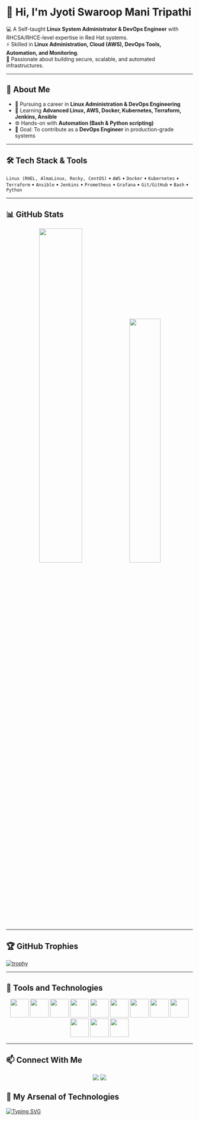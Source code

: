 # 👋 Hi, I'm Jyoti Swaroop Mani Tripathi  

💻 A Self-taught **Linux System Administrator & DevOps Engineer** with RHCSA/RHCE-level expertise in Red Hat systems.  
⚡ Skilled in **Linux Administration, Cloud (AWS), DevOps Tools, Automation, and Monitoring**.  
🚀 Passionate about building secure, scalable, and automated infrastructures.  

---

## 🚀 About Me  
- 🔭 Pursuing a career in **Linux Administration & DevOps Engineering**  
- 🌱 Learning **Advanced Linux, AWS, Docker, Kubernetes, Terraform, Jenkins, Ansible**  
- ⚙️ Hands-on with **Automation (Bash & Python scripting)**  
- 🎯 Goal: To contribute as a **DevOps Engineer** in production-grade systems  

---

## 🛠️ Tech Stack & Tools  

`Linux (RHEL, AlmaLinux, Rocky, CentOS)` • `AWS` • `Docker` • `Kubernetes` • `Terraform` • `Ansible` • `Jenkins` • `Prometheus` • `Grafana` • `Git/GitHub` • `Bash` • `Python`  

---

## 📊 GitHub Stats  

<p align="center">
  <img src="https://github-readme-stats.vercel.app/api?username=jyotiswaroop20&show_icons=true&theme=radical" width="48%"/>
  <img src="https://github-readme-stats.vercel.app/api/top-langs/?username=jyotiswaroop20&layout=compact&theme=radical" width="41%"/>
</p>

---

## 🏆 GitHub Trophies  

[![trophy](https://github-profile-trophy.vercel.app/?username=jyotiswaroop20&theme=radical)](https://github.com/ryo-ma/github-profile-trophy)

---

## 🚀 Tools and Technologies  

<p align="center">
  <img src="https://cdn.jsdelivr.net/gh/devicons/devicon/icons/linux/linux-original.svg" width="50px" />
  <img src="https://cdn.jsdelivr.net/gh/devicons/devicon/icons/bash/bash-original.svg" width="50px" />
  <img src="https://cdn.jsdelivr.net/gh/devicons/devicon/icons/python/python-original.svg" width="50px" />
  <img src="https://cdn.jsdelivr.net/gh/devicons/devicon/icons/docker/docker-original.svg" width="50px" />
  <img src="https://cdn.jsdelivr.net/gh/devicons/devicon/icons/kubernetes/kubernetes-plain.svg" width="50px" />
  <img src="https://cdn.jsdelivr.net/gh/devicons/devicon/icons/ansible/ansible-original.svg" width="50px" />
  <img src="https://cdn.jsdelivr.net/gh/devicons/devicon/icons/terraform/terraform-original.svg" width="50px" />
  <img src="https://cdn.jsdelivr.net/gh/devicons/devicon/icons/jenkins/jenkins-original.svg" width="50px" />
  <img src="https://cdn.jsdelivr.net/gh/devicons/devicon/icons/git/git-original.svg" width="50px" />
  <img src="https://cdn.jsdelivr.net/gh/devicons/devicon/icons/github/github-original.svg" width="50px" />
  <img src="https://cdn.jsdelivr.net/gh/devicons/devicon/icons/grafana/grafana-original.svg" width="50px" />
  <img src="https://cdn.jsdelivr.net/gh/devicons/devicon/icons/prometheus/prometheus-original.svg" width="50px" />
</p>


---

## 📫 Connect With Me  

<p align="center">
  <a href="mailto:Jyotiswaroop.niit1@gmail.com"><img src="https://img.shields.io/badge/Email-D14836?style=for-the-badge&logo=gmail&logoColor=white"/></a>
  <a href="https://www.linkedin.com/in/jyoti-swaroop-mani-tripathi-741980379/"><img src="https://img.shields.io/badge/LinkedIn-0077B5?style=for-the-badge&logo=linkedin&logoColor=white"/></a>
</p>

## 🚀 My Arsenal of Technologies   

[![Typing SVG](https://readme-typing-svg.herokuapp.com?font=Fira+Code&size=24&duration=3000&pause=1000&color=F75C7E&center=true&vCenter=true&width=600&lines=🔥+Linux+Lover;⚙️+DevOps+Enthusiast;☁️+Cloud+Explorer;🚀+Lifelong+Learner)](https://git.io/typing-svg)

